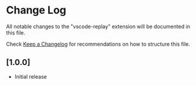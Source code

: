 # Change Log

All notable changes to the "vscode-replay" extension will be documented in this file.

Check [Keep a Changelog](http://keepachangelog.com/) for recommendations on how to structure this file.

## [1.0.0]

- Initial release